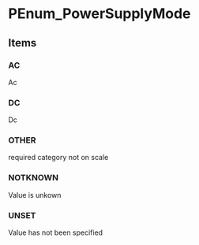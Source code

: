 # PEnum_PowerSupplyMode

## Items

### AC
Ac

### DC
Dc

### OTHER
required category not on scale

### NOTKNOWN
Value is unkown

### UNSET
Value has not been specified
